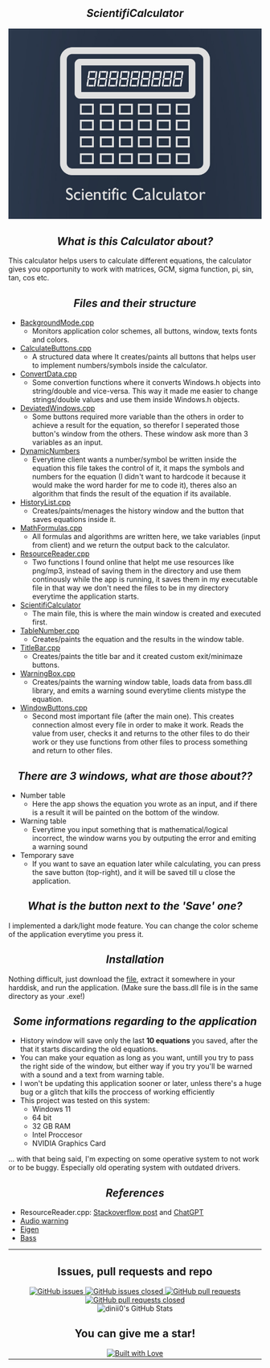 # <h2 align=center>*ScientifiCalculator*</h2>

<p align="center">
   <img src= "https://github.com/dinii0/ScientifiCalculator/blob/main/ScientifiCalculator/background.jpg?raw=true">
</p>

## <h2 align=center>*What is this Calculator about?* </h2>
This calculator helps users to calculate different equations, the calculator gives you opportunity to work with matrices, GCM, sigma function, pi, sin, tan, cos etc.

## <h2 align=center>*Files and their structure* </h2>
   + [BackgroundMode.cpp](https://github.com/dinii0/ScientifiCalculator/blob/main/ScientifiCalculator/BackgroundMode.cpp)
        - Monitors application color schemes, all buttons, window, texts fonts and colors.
   + [CalculateButtons.cpp](https://github.com/dinii0/ScientifiCalculator/blob/main/ScientifiCalculator/CalculateButtons.cpp)
        - A structured data where It creates/paints all buttons that helps user to implement numbers/symbols inside the calculator.
   + [ConvertData.cpp](https://github.com/dinii0/ScientifiCalculator/blob/main/ScientifiCalculator/ConvertData.cpp)
        - Some convertion functions where it converts Windows.h objects into string/double and vice-versa. This way it made me easier to change strings/double values and use them inside Windows.h objects.
   + [DeviatedWindows.cpp](https://github.com/dinii0/ScientifiCalculator/blob/main/ScientifiCalculator/DeviatedWindows.cpp)
        - Some buttons required more variable than the others in order to achieve a result for the equation, so therefor I seperated those button's window from the others. These window ask more than 3 variables as an input.
   + [DynamicNumbers](https://github.com/dinii0/ScientifiCalculator/blob/main/ScientifiCalculator/DynamicNumbers.cpp)
        - Everytime client wants a number/symbol be written inside the equation this file takes the control of it, it maps the symbols and numbers for the equation (I didn't want to hardcode it because it would make the word harder for me to code it), theres also an algorithm that finds the result of the equation if its available.
   + [HistoryList.cpp](https://github.com/dinii0/ScientifiCalculator/blob/main/ScientifiCalculator/HistoryList.cpp)
        - Creates/paints/menages the history window and the button that saves equations inside it.
   + [MathFormulas.cpp](https://github.com/dinii0/ScientifiCalculator/blob/main/ScientifiCalculator/MathFormulas.cpp)
        - All formulas and algorithms are written here, we take variables (input from client) and we return the output back to the calculator.
   + [ResourceReader.cpp](https://github.com/dinii0/ScientifiCalculator/blob/main/ScientifiCalculator/ResourceReader.cpp)
        - Two functions I found online that helpt me use resources like png/mp3, instead of saving them in the directory and use them continously while the app is running, it saves them in my executable file in that way we don't need the files to be in my directory everytime the application starts.
   + [ScientifiCalculator](https://github.com/dinii0/ScientifiCalculator/blob/main/ScientifiCalculator/ScientifiCalculator.cpp)
        - The main file, this is where the main window is created and executed first.
   + [TableNumber.cpp](https://github.com/dinii0/ScientifiCalculator/blob/main/ScientifiCalculator/TableNumber.cpp)
        - Creates/paints the equation and the results in the window table.
   + [TitleBar.cpp](https://github.com/dinii0/ScientifiCalculator/blob/main/ScientifiCalculator/TitleBar.cpp)
        - Creates/paints the title bar and it created custom exit/minimaze buttons.
   + [WarningBox.cpp](https://github.com/dinii0/ScientifiCalculator/blob/main/ScientifiCalculator/WarningBox.cpp)
        - Creates/paints the warning window table, loads data from bass.dll library, and emits a warning sound everytime clients mistype the equation.
   + [WindowButtons.cpp](https://github.com/dinii0/ScientifiCalculator/blob/main/ScientifiCalculator/WindowButtons.cpp)
        - Second most important file (after the main one). This creates connection almost every file in order to make it work. Reads the value from user, checks it and returns to the other files to do their work or they use functions from other files to process something and return to other files.

   
## <h2 align=center>*There are 3 windows, what are those about??* </h2>
  + Number table
       - Here the app shows the equation you wrote as an input, and if there is a result it will be painted on the bottom of the window.
  + Warning table
       - Everytime you input something that is mathematical/logical incorrect, the window warns you by outputing the error and emiting a warning sound
  + Temporary save
       - If you want to save an equation later while calculating, you can press the save button (top-right), and it will be saved till u close the application.

## <h2 align=center>*What is the button next to the 'Save' one?* </h2>
I implemented a dark/light mode feature. You can change the color scheme of the application everytime you press it.

## <h2 align=center>*Installation* </h2>
Nothing difficult, just download the [file](https://github.com/dinii0/ScientifiCalculator/releases/tag/scientific.calculator), extract it somewhere in your harddisk, and run the application. (Make sure the bass.dll file is in the same directory as your .exe!)

## <h2 align=center>*Some informations regarding to the application* </h2>
- History window will save only the last **10 equations** you saved, after the that it starts discarding the old equations.
- You can make your equation as long as you want, untill you try to pass the right side of the window, but either way if you try you'll be warned with a sound and a text from warning table.
- I won't be updating this application sooner or later, unless there's a huge bug or a glitch that kills the proccess of working efficiently
- This project was tested on this system:
   + Windows 11
   + 64 bit
   + 32 GB RAM
   + Intel Proccesor
   + NVIDIA Graphics Card

... with that being said, I'm expecting on some operative system to not work or to be buggy. Especially old operating system with outdated drivers.


## <h2 align=center>*References* </h2>
   + ResourceReader.cpp: [Stackoverflow post](https://stackoverflow.com/a/66238748) and [ChatGPT](https://chat.openai.com/)
   + [Audio warning](https://pixabay.com/sound-effects/wrong-answer-126515/)
   + [Eigen](https://github.com/libigl/eigen)
   + [Bass](https://www.un4seen.com/)


<table align="center">
  <tr>
    <td align="center">
      <h2>Issues, pull requests and repo</h2>
      <a href="https://github.com/dinii0/ScientifiCalculator/issues">
        <img src="https://img.shields.io/github/issues/dinii0/ScientifiCalculator" alt="GitHub issues">
      </a>
      <a href="https://github.com/dinii0/ScientifiCalculator/issues?q=is%3Aissue+is%3Aclosed">
        <img src="https://img.shields.io/github/issues-closed/dinii0/ScientifiCalculator" alt="GitHub issues closed">
      </a>
      <a href="https://github.com/dinii0/ScientifiCalculator/pulls">
        <img src="https://img.shields.io/github/issues-pr/dinii0/ScientifiCalculator" alt="GitHub pull requests">
      </a>
      <a href="https://github.com/dinii0/ScientifiCalculator/pulls?q=is%3Apr+is%3Aclosed">
        <img src="https://img.shields.io/github/issues-pr-closed/dinii0/ScientifiCalculator" alt="GitHub pull requests closed">
      </a>
      <br>
      <img src="https://github-readme-stats.vercel.app/api?username=dinii0&show_icons=true" alt="dinii0's GitHub Stats">
      <br>
      <h2>You can give me a star!</h2>
      <a href="https://github.com/dinii0/ScientifiCalculator/stargazers">
        <img src="https://www.builtwithlovellc.com/wp-content/uploads/2022/01/cropped-built-with-love-logo-5.png" alt="Built with Love">
      </a>
    </td>
  </tr>
</table>


